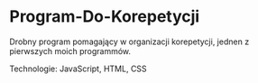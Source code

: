 # Program-Do-Korepetycji

Drobny program pomagający w organizacji korepetycji, jednen z pierwszych moich programmów.

Technologie:
JavaScript, HTML, CSS
